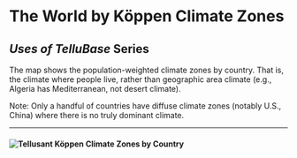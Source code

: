 # The World by Köppen Climate Zones
## *Uses of TelluBase* Series

The map shows the population-weighted climate zones by country. That is, the climate where people live, rather than geographic area climate (e.g., Algeria has Mediterranean, not desert climate).  

Note: Only a handful of countries have diffuse climate zones (notably U.S., China) where there is no truly dominant climate.  

---
#### <img  src="assets/svg/tellusant-koeppen-climate-zones-country.svg" alt="Tellusant Köppen Climate Zones by Country">
